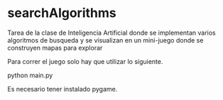 # searchAlgorithms
Tarea de la clase de Inteligencia Artificial donde se implementan varios algoritmos de busqueda y se visualizan en un mini-juego donde se construyen mapas para explorar


Para correr el juego solo hay que utilizar lo siguiente.

  python main.py
  
Es necesario tener instalado pygame.
